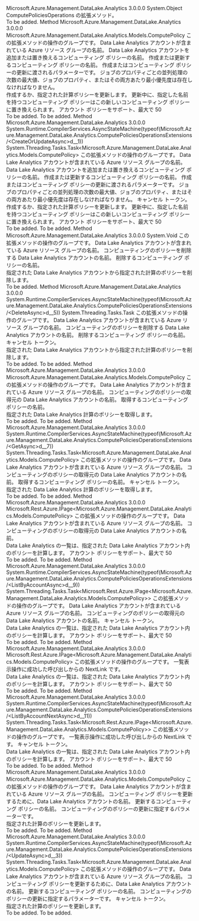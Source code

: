 <Type Name="ComputePoliciesOperationsExtensions" FullName="Microsoft.Azure.Management.DataLake.Analytics.ComputePoliciesOperationsExtensions">
  <TypeSignature Language="C#" Value="public static class ComputePoliciesOperationsExtensions" />
  <TypeSignature Language="ILAsm" Value=".class public auto ansi abstract sealed beforefieldinit ComputePoliciesOperationsExtensions extends System.Object" />
  <TypeSignature Language="DocId" Value="T:Microsoft.Azure.Management.DataLake.Analytics.ComputePoliciesOperationsExtensions" />
  <TypeSignature Language="VB.NET" Value="Public Module ComputePoliciesOperationsExtensions" />
  <TypeSignature Language="F#" Value="type ComputePoliciesOperationsExtensions = class" />
  <AssemblyInfo>
    <AssemblyName>Microsoft.Azure.Management.DataLake.Analytics</AssemblyName>
    <AssemblyVersion>3.0.0.0</AssemblyVersion>
  </AssemblyInfo>
  <Base>
    <BaseTypeName>System.Object</BaseTypeName>
  </Base>
  <Interfaces />
  <Docs>
    <summary>
            ComputePoliciesOperations の拡張メソッド。
            </summary>
    <remarks>To be added.</remarks>
  </Docs>
  <Members>
    <Member MemberName="CreateOrUpdate">
      <MemberSignature Language="C#" Value="public static Microsoft.Azure.Management.DataLake.Analytics.Models.ComputePolicy CreateOrUpdate (this Microsoft.Azure.Management.DataLake.Analytics.IComputePoliciesOperations operations, string resourceGroupName, string accountName, string computePolicyName, Microsoft.Azure.Management.DataLake.Analytics.Models.ComputePolicyCreateOrUpdateParameters parameters);" />
      <MemberSignature Language="ILAsm" Value=".method public static hidebysig class Microsoft.Azure.Management.DataLake.Analytics.Models.ComputePolicy CreateOrUpdate(class Microsoft.Azure.Management.DataLake.Analytics.IComputePoliciesOperations operations, string resourceGroupName, string accountName, string computePolicyName, class Microsoft.Azure.Management.DataLake.Analytics.Models.ComputePolicyCreateOrUpdateParameters parameters) cil managed" />
      <MemberSignature Language="DocId" Value="M:Microsoft.Azure.Management.DataLake.Analytics.ComputePoliciesOperationsExtensions.CreateOrUpdate(Microsoft.Azure.Management.DataLake.Analytics.IComputePoliciesOperations,System.String,System.String,System.String,Microsoft.Azure.Management.DataLake.Analytics.Models.ComputePolicyCreateOrUpdateParameters)" />
      <MemberSignature Language="VB.NET" Value="&lt;Extension()&gt;&#xA;Public Function CreateOrUpdate (operations As IComputePoliciesOperations, resourceGroupName As String, accountName As String, computePolicyName As String, parameters As ComputePolicyCreateOrUpdateParameters) As ComputePolicy" />
      <MemberSignature Language="F#" Value="static member CreateOrUpdate : Microsoft.Azure.Management.DataLake.Analytics.IComputePoliciesOperations * string * string * string * Microsoft.Azure.Management.DataLake.Analytics.Models.ComputePolicyCreateOrUpdateParameters -&gt; Microsoft.Azure.Management.DataLake.Analytics.Models.ComputePolicy" Usage="Microsoft.Azure.Management.DataLake.Analytics.ComputePoliciesOperationsExtensions.CreateOrUpdate (operations, resourceGroupName, accountName, computePolicyName, parameters)" />
      <MemberType>Method</MemberType>
      <AssemblyInfo>
        <AssemblyName>Microsoft.Azure.Management.DataLake.Analytics</AssemblyName>
        <AssemblyVersion>3.0.0.0</AssemblyVersion>
      </AssemblyInfo>
      <ReturnValue>
        <ReturnType>Microsoft.Azure.Management.DataLake.Analytics.Models.ComputePolicy</ReturnType>
      </ReturnValue>
      <Parameters>
        <Parameter Name="operations" Type="Microsoft.Azure.Management.DataLake.Analytics.IComputePoliciesOperations" RefType="this" />
        <Parameter Name="resourceGroupName" Type="System.String" />
        <Parameter Name="accountName" Type="System.String" />
        <Parameter Name="computePolicyName" Type="System.String" />
        <Parameter Name="parameters" Type="Microsoft.Azure.Management.DataLake.Analytics.Models.ComputePolicyCreateOrUpdateParameters" />
      </Parameters>
      <Docs>
        <param name="operations">
            この拡張メソッドの操作のグループです。
            </param>
        <param name="resourceGroupName">
            Data Lake Analytics アカウントが含まれている Azure リソース グループの名前。
            </param>
        <param name="accountName">
            Data Lake Analytics アカウントを追加または置き換えるコンピューティング ポリシーの名前。
            </param>
        <param name="computePolicyName">
            作成または更新するコンピューティング ポリシーの名前。
            </param>
        <param name="parameters">
            作成またはコンピューティング ポリシーの更新に渡されるパラメーターです。 ジョブのプロパティごとの並列処理の次数の最大値、ジョブのプロパティ、またはその両方あたり最小優先度は存在しなければなりません。
            </param>
        <summary>
            作成するか、指定された計算ポリシーを更新します。 更新中に、指定した名前を持つコンピューティング ポリシーはこの新しいコンピューティング ポリシーに置き換えられます。 アカウント ポリシーをサポート、最大で 50
            </summary>
        <returns>To be added.</returns>
        <remarks>To be added.</remarks>
      </Docs>
    </Member>
    <Member MemberName="CreateOrUpdateAsync">
      <MemberSignature Language="C#" Value="public static System.Threading.Tasks.Task&lt;Microsoft.Azure.Management.DataLake.Analytics.Models.ComputePolicy&gt; CreateOrUpdateAsync (this Microsoft.Azure.Management.DataLake.Analytics.IComputePoliciesOperations operations, string resourceGroupName, string accountName, string computePolicyName, Microsoft.Azure.Management.DataLake.Analytics.Models.ComputePolicyCreateOrUpdateParameters parameters, System.Threading.CancellationToken cancellationToken = null);" />
      <MemberSignature Language="ILAsm" Value=".method public static hidebysig class System.Threading.Tasks.Task`1&lt;class Microsoft.Azure.Management.DataLake.Analytics.Models.ComputePolicy&gt; CreateOrUpdateAsync(class Microsoft.Azure.Management.DataLake.Analytics.IComputePoliciesOperations operations, string resourceGroupName, string accountName, string computePolicyName, class Microsoft.Azure.Management.DataLake.Analytics.Models.ComputePolicyCreateOrUpdateParameters parameters, valuetype System.Threading.CancellationToken cancellationToken) cil managed" />
      <MemberSignature Language="DocId" Value="M:Microsoft.Azure.Management.DataLake.Analytics.ComputePoliciesOperationsExtensions.CreateOrUpdateAsync(Microsoft.Azure.Management.DataLake.Analytics.IComputePoliciesOperations,System.String,System.String,System.String,Microsoft.Azure.Management.DataLake.Analytics.Models.ComputePolicyCreateOrUpdateParameters,System.Threading.CancellationToken)" />
      <MemberSignature Language="F#" Value="static member CreateOrUpdateAsync : Microsoft.Azure.Management.DataLake.Analytics.IComputePoliciesOperations * string * string * string * Microsoft.Azure.Management.DataLake.Analytics.Models.ComputePolicyCreateOrUpdateParameters * System.Threading.CancellationToken -&gt; System.Threading.Tasks.Task&lt;Microsoft.Azure.Management.DataLake.Analytics.Models.ComputePolicy&gt;" Usage="Microsoft.Azure.Management.DataLake.Analytics.ComputePoliciesOperationsExtensions.CreateOrUpdateAsync (operations, resourceGroupName, accountName, computePolicyName, parameters, cancellationToken)" />
      <MemberType>Method</MemberType>
      <AssemblyInfo>
        <AssemblyName>Microsoft.Azure.Management.DataLake.Analytics</AssemblyName>
        <AssemblyVersion>3.0.0.0</AssemblyVersion>
      </AssemblyInfo>
      <Attributes>
        <Attribute>
          <AttributeName>System.Runtime.CompilerServices.AsyncStateMachine(typeof(Microsoft.Azure.Management.DataLake.Analytics.ComputePoliciesOperationsExtensions/&lt;CreateOrUpdateAsync&gt;d__1))</AttributeName>
        </Attribute>
      </Attributes>
      <ReturnValue>
        <ReturnType>System.Threading.Tasks.Task&lt;Microsoft.Azure.Management.DataLake.Analytics.Models.ComputePolicy&gt;</ReturnType>
      </ReturnValue>
      <Parameters>
        <Parameter Name="operations" Type="Microsoft.Azure.Management.DataLake.Analytics.IComputePoliciesOperations" RefType="this" />
        <Parameter Name="resourceGroupName" Type="System.String" />
        <Parameter Name="accountName" Type="System.String" />
        <Parameter Name="computePolicyName" Type="System.String" />
        <Parameter Name="parameters" Type="Microsoft.Azure.Management.DataLake.Analytics.Models.ComputePolicyCreateOrUpdateParameters" />
        <Parameter Name="cancellationToken" Type="System.Threading.CancellationToken" />
      </Parameters>
      <Docs>
        <param name="operations">
            この拡張メソッドの操作のグループです。
            </param>
        <param name="resourceGroupName">
            Data Lake Analytics アカウントが含まれている Azure リソース グループの名前。
            </param>
        <param name="accountName">
            Data Lake Analytics アカウントを追加または置き換えるコンピューティング ポリシーの名前。
            </param>
        <param name="computePolicyName">
            作成または更新するコンピューティング ポリシーの名前。
            </param>
        <param name="parameters">
            作成またはコンピューティング ポリシーの更新に渡されるパラメーターです。 ジョブのプロパティごとの並列処理の次数の最大値、ジョブのプロパティ、またはその両方あたり最小優先度は存在しなければなりません。
            </param>
        <param name="cancellationToken">
            キャンセル トークン。
            </param>
        <summary>
            作成するか、指定された計算ポリシーを更新します。 更新中に、指定した名前を持つコンピューティング ポリシーはこの新しいコンピューティング ポリシーに置き換えられます。 アカウント ポリシーをサポート、最大で 50
            </summary>
        <returns>To be added.</returns>
        <remarks>To be added.</remarks>
      </Docs>
    </Member>
    <Member MemberName="Delete">
      <MemberSignature Language="C#" Value="public static void Delete (this Microsoft.Azure.Management.DataLake.Analytics.IComputePoliciesOperations operations, string resourceGroupName, string accountName, string computePolicyName);" />
      <MemberSignature Language="ILAsm" Value=".method public static hidebysig void Delete(class Microsoft.Azure.Management.DataLake.Analytics.IComputePoliciesOperations operations, string resourceGroupName, string accountName, string computePolicyName) cil managed" />
      <MemberSignature Language="DocId" Value="M:Microsoft.Azure.Management.DataLake.Analytics.ComputePoliciesOperationsExtensions.Delete(Microsoft.Azure.Management.DataLake.Analytics.IComputePoliciesOperations,System.String,System.String,System.String)" />
      <MemberSignature Language="VB.NET" Value="&lt;Extension()&gt;&#xA;Public Sub Delete (operations As IComputePoliciesOperations, resourceGroupName As String, accountName As String, computePolicyName As String)" />
      <MemberSignature Language="F#" Value="static member Delete : Microsoft.Azure.Management.DataLake.Analytics.IComputePoliciesOperations * string * string * string -&gt; unit" Usage="Microsoft.Azure.Management.DataLake.Analytics.ComputePoliciesOperationsExtensions.Delete (operations, resourceGroupName, accountName, computePolicyName)" />
      <MemberType>Method</MemberType>
      <AssemblyInfo>
        <AssemblyName>Microsoft.Azure.Management.DataLake.Analytics</AssemblyName>
        <AssemblyVersion>3.0.0.0</AssemblyVersion>
      </AssemblyInfo>
      <ReturnValue>
        <ReturnType>System.Void</ReturnType>
      </ReturnValue>
      <Parameters>
        <Parameter Name="operations" Type="Microsoft.Azure.Management.DataLake.Analytics.IComputePoliciesOperations" RefType="this" />
        <Parameter Name="resourceGroupName" Type="System.String" />
        <Parameter Name="accountName" Type="System.String" />
        <Parameter Name="computePolicyName" Type="System.String" />
      </Parameters>
      <Docs>
        <param name="operations">
            この拡張メソッドの操作のグループです。
            </param>
        <param name="resourceGroupName">
            Data Lake Analytics アカウントが含まれている Azure リソース グループの名前。
            </param>
        <param name="accountName">
            コンピューティングのポリシーを削除する Data Lake Analytics アカウントの名前。
            </param>
        <param name="computePolicyName">
            削除するコンピューティング ポリシーの名前。
            </param>
        <summary>
            指定された Data Lake Analytics アカウントから指定された計算のポリシーを削除します。
            </summary>
        <remarks>To be added.</remarks>
      </Docs>
    </Member>
    <Member MemberName="DeleteAsync">
      <MemberSignature Language="C#" Value="public static System.Threading.Tasks.Task DeleteAsync (this Microsoft.Azure.Management.DataLake.Analytics.IComputePoliciesOperations operations, string resourceGroupName, string accountName, string computePolicyName, System.Threading.CancellationToken cancellationToken = null);" />
      <MemberSignature Language="ILAsm" Value=".method public static hidebysig class System.Threading.Tasks.Task DeleteAsync(class Microsoft.Azure.Management.DataLake.Analytics.IComputePoliciesOperations operations, string resourceGroupName, string accountName, string computePolicyName, valuetype System.Threading.CancellationToken cancellationToken) cil managed" />
      <MemberSignature Language="DocId" Value="M:Microsoft.Azure.Management.DataLake.Analytics.ComputePoliciesOperationsExtensions.DeleteAsync(Microsoft.Azure.Management.DataLake.Analytics.IComputePoliciesOperations,System.String,System.String,System.String,System.Threading.CancellationToken)" />
      <MemberSignature Language="F#" Value="static member DeleteAsync : Microsoft.Azure.Management.DataLake.Analytics.IComputePoliciesOperations * string * string * string * System.Threading.CancellationToken -&gt; System.Threading.Tasks.Task" Usage="Microsoft.Azure.Management.DataLake.Analytics.ComputePoliciesOperationsExtensions.DeleteAsync (operations, resourceGroupName, accountName, computePolicyName, cancellationToken)" />
      <MemberType>Method</MemberType>
      <AssemblyInfo>
        <AssemblyName>Microsoft.Azure.Management.DataLake.Analytics</AssemblyName>
        <AssemblyVersion>3.0.0.0</AssemblyVersion>
      </AssemblyInfo>
      <Attributes>
        <Attribute>
          <AttributeName>System.Runtime.CompilerServices.AsyncStateMachine(typeof(Microsoft.Azure.Management.DataLake.Analytics.ComputePoliciesOperationsExtensions/&lt;DeleteAsync&gt;d__5))</AttributeName>
        </Attribute>
      </Attributes>
      <ReturnValue>
        <ReturnType>System.Threading.Tasks.Task</ReturnType>
      </ReturnValue>
      <Parameters>
        <Parameter Name="operations" Type="Microsoft.Azure.Management.DataLake.Analytics.IComputePoliciesOperations" RefType="this" />
        <Parameter Name="resourceGroupName" Type="System.String" />
        <Parameter Name="accountName" Type="System.String" />
        <Parameter Name="computePolicyName" Type="System.String" />
        <Parameter Name="cancellationToken" Type="System.Threading.CancellationToken" />
      </Parameters>
      <Docs>
        <param name="operations">
            この拡張メソッドの操作のグループです。
            </param>
        <param name="resourceGroupName">
            Data Lake Analytics アカウントが含まれている Azure リソース グループの名前。
            </param>
        <param name="accountName">
            コンピューティングのポリシーを削除する Data Lake Analytics アカウントの名前。
            </param>
        <param name="computePolicyName">
            削除するコンピューティング ポリシーの名前。
            </param>
        <param name="cancellationToken">
            キャンセル トークン。
            </param>
        <summary>
            指定された Data Lake Analytics アカウントから指定された計算のポリシーを削除します。
            </summary>
        <returns>To be added.</returns>
        <remarks>To be added.</remarks>
      </Docs>
    </Member>
    <Member MemberName="Get">
      <MemberSignature Language="C#" Value="public static Microsoft.Azure.Management.DataLake.Analytics.Models.ComputePolicy Get (this Microsoft.Azure.Management.DataLake.Analytics.IComputePoliciesOperations operations, string resourceGroupName, string accountName, string computePolicyName);" />
      <MemberSignature Language="ILAsm" Value=".method public static hidebysig class Microsoft.Azure.Management.DataLake.Analytics.Models.ComputePolicy Get(class Microsoft.Azure.Management.DataLake.Analytics.IComputePoliciesOperations operations, string resourceGroupName, string accountName, string computePolicyName) cil managed" />
      <MemberSignature Language="DocId" Value="M:Microsoft.Azure.Management.DataLake.Analytics.ComputePoliciesOperationsExtensions.Get(Microsoft.Azure.Management.DataLake.Analytics.IComputePoliciesOperations,System.String,System.String,System.String)" />
      <MemberSignature Language="VB.NET" Value="&lt;Extension()&gt;&#xA;Public Function Get (operations As IComputePoliciesOperations, resourceGroupName As String, accountName As String, computePolicyName As String) As ComputePolicy" />
      <MemberSignature Language="F#" Value="static member Get : Microsoft.Azure.Management.DataLake.Analytics.IComputePoliciesOperations * string * string * string -&gt; Microsoft.Azure.Management.DataLake.Analytics.Models.ComputePolicy" Usage="Microsoft.Azure.Management.DataLake.Analytics.ComputePoliciesOperationsExtensions.Get (operations, resourceGroupName, accountName, computePolicyName)" />
      <MemberType>Method</MemberType>
      <AssemblyInfo>
        <AssemblyName>Microsoft.Azure.Management.DataLake.Analytics</AssemblyName>
        <AssemblyVersion>3.0.0.0</AssemblyVersion>
      </AssemblyInfo>
      <ReturnValue>
        <ReturnType>Microsoft.Azure.Management.DataLake.Analytics.Models.ComputePolicy</ReturnType>
      </ReturnValue>
      <Parameters>
        <Parameter Name="operations" Type="Microsoft.Azure.Management.DataLake.Analytics.IComputePoliciesOperations" RefType="this" />
        <Parameter Name="resourceGroupName" Type="System.String" />
        <Parameter Name="accountName" Type="System.String" />
        <Parameter Name="computePolicyName" Type="System.String" />
      </Parameters>
      <Docs>
        <param name="operations">
            この拡張メソッドの操作のグループです。
            </param>
        <param name="resourceGroupName">
            Data Lake Analytics アカウントが含まれている Azure リソース グループの名前。
            </param>
        <param name="accountName">
            コンピューティングのポリシーの取得元の Data Lake Analytics アカウントの名前。
            </param>
        <param name="computePolicyName">
            取得するコンピューティング ポリシーの名前。
            </param>
        <summary>
            指定された Data Lake Analytics 計算のポリシーを取得します。
            </summary>
        <returns>To be added.</returns>
        <remarks>To be added.</remarks>
      </Docs>
    </Member>
    <Member MemberName="GetAsync">
      <MemberSignature Language="C#" Value="public static System.Threading.Tasks.Task&lt;Microsoft.Azure.Management.DataLake.Analytics.Models.ComputePolicy&gt; GetAsync (this Microsoft.Azure.Management.DataLake.Analytics.IComputePoliciesOperations operations, string resourceGroupName, string accountName, string computePolicyName, System.Threading.CancellationToken cancellationToken = null);" />
      <MemberSignature Language="ILAsm" Value=".method public static hidebysig class System.Threading.Tasks.Task`1&lt;class Microsoft.Azure.Management.DataLake.Analytics.Models.ComputePolicy&gt; GetAsync(class Microsoft.Azure.Management.DataLake.Analytics.IComputePoliciesOperations operations, string resourceGroupName, string accountName, string computePolicyName, valuetype System.Threading.CancellationToken cancellationToken) cil managed" />
      <MemberSignature Language="DocId" Value="M:Microsoft.Azure.Management.DataLake.Analytics.ComputePoliciesOperationsExtensions.GetAsync(Microsoft.Azure.Management.DataLake.Analytics.IComputePoliciesOperations,System.String,System.String,System.String,System.Threading.CancellationToken)" />
      <MemberSignature Language="F#" Value="static member GetAsync : Microsoft.Azure.Management.DataLake.Analytics.IComputePoliciesOperations * string * string * string * System.Threading.CancellationToken -&gt; System.Threading.Tasks.Task&lt;Microsoft.Azure.Management.DataLake.Analytics.Models.ComputePolicy&gt;" Usage="Microsoft.Azure.Management.DataLake.Analytics.ComputePoliciesOperationsExtensions.GetAsync (operations, resourceGroupName, accountName, computePolicyName, cancellationToken)" />
      <MemberType>Method</MemberType>
      <AssemblyInfo>
        <AssemblyName>Microsoft.Azure.Management.DataLake.Analytics</AssemblyName>
        <AssemblyVersion>3.0.0.0</AssemblyVersion>
      </AssemblyInfo>
      <Attributes>
        <Attribute>
          <AttributeName>System.Runtime.CompilerServices.AsyncStateMachine(typeof(Microsoft.Azure.Management.DataLake.Analytics.ComputePoliciesOperationsExtensions/&lt;GetAsync&gt;d__7))</AttributeName>
        </Attribute>
      </Attributes>
      <ReturnValue>
        <ReturnType>System.Threading.Tasks.Task&lt;Microsoft.Azure.Management.DataLake.Analytics.Models.ComputePolicy&gt;</ReturnType>
      </ReturnValue>
      <Parameters>
        <Parameter Name="operations" Type="Microsoft.Azure.Management.DataLake.Analytics.IComputePoliciesOperations" RefType="this" />
        <Parameter Name="resourceGroupName" Type="System.String" />
        <Parameter Name="accountName" Type="System.String" />
        <Parameter Name="computePolicyName" Type="System.String" />
        <Parameter Name="cancellationToken" Type="System.Threading.CancellationToken" />
      </Parameters>
      <Docs>
        <param name="operations">
            この拡張メソッドの操作のグループです。
            </param>
        <param name="resourceGroupName">
            Data Lake Analytics アカウントが含まれている Azure リソース グループの名前。
            </param>
        <param name="accountName">
            コンピューティングのポリシーの取得元の Data Lake Analytics アカウントの名前。
            </param>
        <param name="computePolicyName">
            取得するコンピューティング ポリシーの名前。
            </param>
        <param name="cancellationToken">
            キャンセル トークン。
            </param>
        <summary>
            指定された Data Lake Analytics 計算のポリシーを取得します。
            </summary>
        <returns>To be added.</returns>
        <remarks>To be added.</remarks>
      </Docs>
    </Member>
    <Member MemberName="ListByAccount">
      <MemberSignature Language="C#" Value="public static Microsoft.Rest.Azure.IPage&lt;Microsoft.Azure.Management.DataLake.Analytics.Models.ComputePolicy&gt; ListByAccount (this Microsoft.Azure.Management.DataLake.Analytics.IComputePoliciesOperations operations, string resourceGroupName, string accountName);" />
      <MemberSignature Language="ILAsm" Value=".method public static hidebysig class Microsoft.Rest.Azure.IPage`1&lt;class Microsoft.Azure.Management.DataLake.Analytics.Models.ComputePolicy&gt; ListByAccount(class Microsoft.Azure.Management.DataLake.Analytics.IComputePoliciesOperations operations, string resourceGroupName, string accountName) cil managed" />
      <MemberSignature Language="DocId" Value="M:Microsoft.Azure.Management.DataLake.Analytics.ComputePoliciesOperationsExtensions.ListByAccount(Microsoft.Azure.Management.DataLake.Analytics.IComputePoliciesOperations,System.String,System.String)" />
      <MemberSignature Language="VB.NET" Value="&lt;Extension()&gt;&#xA;Public Function ListByAccount (operations As IComputePoliciesOperations, resourceGroupName As String, accountName As String) As IPage(Of ComputePolicy)" />
      <MemberSignature Language="F#" Value="static member ListByAccount : Microsoft.Azure.Management.DataLake.Analytics.IComputePoliciesOperations * string * string -&gt; Microsoft.Rest.Azure.IPage&lt;Microsoft.Azure.Management.DataLake.Analytics.Models.ComputePolicy&gt;" Usage="Microsoft.Azure.Management.DataLake.Analytics.ComputePoliciesOperationsExtensions.ListByAccount (operations, resourceGroupName, accountName)" />
      <MemberType>Method</MemberType>
      <AssemblyInfo>
        <AssemblyName>Microsoft.Azure.Management.DataLake.Analytics</AssemblyName>
        <AssemblyVersion>3.0.0.0</AssemblyVersion>
      </AssemblyInfo>
      <ReturnValue>
        <ReturnType>Microsoft.Rest.Azure.IPage&lt;Microsoft.Azure.Management.DataLake.Analytics.Models.ComputePolicy&gt;</ReturnType>
      </ReturnValue>
      <Parameters>
        <Parameter Name="operations" Type="Microsoft.Azure.Management.DataLake.Analytics.IComputePoliciesOperations" RefType="this" />
        <Parameter Name="resourceGroupName" Type="System.String" />
        <Parameter Name="accountName" Type="System.String" />
      </Parameters>
      <Docs>
        <param name="operations">
            この拡張メソッドの操作のグループです。
            </param>
        <param name="resourceGroupName">
            Data Lake Analytics アカウントが含まれている Azure リソース グループの名前。
            </param>
        <param name="accountName">
            コンピューティングのポリシーの取得元の Data Lake Analytics アカウントの名前。
            </param>
        <summary>
            Data Lake Analytics の一覧は、指定された Data Lake Analytics アカウント内のポリシーを計算します。 アカウント ポリシーをサポート、最大で 50
            </summary>
        <returns>To be added.</returns>
        <remarks>To be added.</remarks>
      </Docs>
    </Member>
    <Member MemberName="ListByAccountAsync">
      <MemberSignature Language="C#" Value="public static System.Threading.Tasks.Task&lt;Microsoft.Rest.Azure.IPage&lt;Microsoft.Azure.Management.DataLake.Analytics.Models.ComputePolicy&gt;&gt; ListByAccountAsync (this Microsoft.Azure.Management.DataLake.Analytics.IComputePoliciesOperations operations, string resourceGroupName, string accountName, System.Threading.CancellationToken cancellationToken = null);" />
      <MemberSignature Language="ILAsm" Value=".method public static hidebysig class System.Threading.Tasks.Task`1&lt;class Microsoft.Rest.Azure.IPage`1&lt;class Microsoft.Azure.Management.DataLake.Analytics.Models.ComputePolicy&gt;&gt; ListByAccountAsync(class Microsoft.Azure.Management.DataLake.Analytics.IComputePoliciesOperations operations, string resourceGroupName, string accountName, valuetype System.Threading.CancellationToken cancellationToken) cil managed" />
      <MemberSignature Language="DocId" Value="M:Microsoft.Azure.Management.DataLake.Analytics.ComputePoliciesOperationsExtensions.ListByAccountAsync(Microsoft.Azure.Management.DataLake.Analytics.IComputePoliciesOperations,System.String,System.String,System.Threading.CancellationToken)" />
      <MemberSignature Language="F#" Value="static member ListByAccountAsync : Microsoft.Azure.Management.DataLake.Analytics.IComputePoliciesOperations * string * string * System.Threading.CancellationToken -&gt; System.Threading.Tasks.Task&lt;Microsoft.Rest.Azure.IPage&lt;Microsoft.Azure.Management.DataLake.Analytics.Models.ComputePolicy&gt;&gt;" Usage="Microsoft.Azure.Management.DataLake.Analytics.ComputePoliciesOperationsExtensions.ListByAccountAsync (operations, resourceGroupName, accountName, cancellationToken)" />
      <MemberType>Method</MemberType>
      <AssemblyInfo>
        <AssemblyName>Microsoft.Azure.Management.DataLake.Analytics</AssemblyName>
        <AssemblyVersion>3.0.0.0</AssemblyVersion>
      </AssemblyInfo>
      <Attributes>
        <Attribute>
          <AttributeName>System.Runtime.CompilerServices.AsyncStateMachine(typeof(Microsoft.Azure.Management.DataLake.Analytics.ComputePoliciesOperationsExtensions/&lt;ListByAccountAsync&gt;d__9))</AttributeName>
        </Attribute>
      </Attributes>
      <ReturnValue>
        <ReturnType>System.Threading.Tasks.Task&lt;Microsoft.Rest.Azure.IPage&lt;Microsoft.Azure.Management.DataLake.Analytics.Models.ComputePolicy&gt;&gt;</ReturnType>
      </ReturnValue>
      <Parameters>
        <Parameter Name="operations" Type="Microsoft.Azure.Management.DataLake.Analytics.IComputePoliciesOperations" RefType="this" />
        <Parameter Name="resourceGroupName" Type="System.String" />
        <Parameter Name="accountName" Type="System.String" />
        <Parameter Name="cancellationToken" Type="System.Threading.CancellationToken" />
      </Parameters>
      <Docs>
        <param name="operations">
            この拡張メソッドの操作のグループです。
            </param>
        <param name="resourceGroupName">
            Data Lake Analytics アカウントが含まれている Azure リソース グループの名前。
            </param>
        <param name="accountName">
            コンピューティングのポリシーの取得元の Data Lake Analytics アカウントの名前。
            </param>
        <param name="cancellationToken">
            キャンセル トークン。
            </param>
        <summary>
            Data Lake Analytics の一覧は、指定された Data Lake Analytics アカウント内のポリシーを計算します。 アカウント ポリシーをサポート、最大で 50
            </summary>
        <returns>To be added.</returns>
        <remarks>To be added.</remarks>
      </Docs>
    </Member>
    <Member MemberName="ListByAccountNext">
      <MemberSignature Language="C#" Value="public static Microsoft.Rest.Azure.IPage&lt;Microsoft.Azure.Management.DataLake.Analytics.Models.ComputePolicy&gt; ListByAccountNext (this Microsoft.Azure.Management.DataLake.Analytics.IComputePoliciesOperations operations, string nextPageLink);" />
      <MemberSignature Language="ILAsm" Value=".method public static hidebysig class Microsoft.Rest.Azure.IPage`1&lt;class Microsoft.Azure.Management.DataLake.Analytics.Models.ComputePolicy&gt; ListByAccountNext(class Microsoft.Azure.Management.DataLake.Analytics.IComputePoliciesOperations operations, string nextPageLink) cil managed" />
      <MemberSignature Language="DocId" Value="M:Microsoft.Azure.Management.DataLake.Analytics.ComputePoliciesOperationsExtensions.ListByAccountNext(Microsoft.Azure.Management.DataLake.Analytics.IComputePoliciesOperations,System.String)" />
      <MemberSignature Language="VB.NET" Value="&lt;Extension()&gt;&#xA;Public Function ListByAccountNext (operations As IComputePoliciesOperations, nextPageLink As String) As IPage(Of ComputePolicy)" />
      <MemberSignature Language="F#" Value="static member ListByAccountNext : Microsoft.Azure.Management.DataLake.Analytics.IComputePoliciesOperations * string -&gt; Microsoft.Rest.Azure.IPage&lt;Microsoft.Azure.Management.DataLake.Analytics.Models.ComputePolicy&gt;" Usage="Microsoft.Azure.Management.DataLake.Analytics.ComputePoliciesOperationsExtensions.ListByAccountNext (operations, nextPageLink)" />
      <MemberType>Method</MemberType>
      <AssemblyInfo>
        <AssemblyName>Microsoft.Azure.Management.DataLake.Analytics</AssemblyName>
        <AssemblyVersion>3.0.0.0</AssemblyVersion>
      </AssemblyInfo>
      <ReturnValue>
        <ReturnType>Microsoft.Rest.Azure.IPage&lt;Microsoft.Azure.Management.DataLake.Analytics.Models.ComputePolicy&gt;</ReturnType>
      </ReturnValue>
      <Parameters>
        <Parameter Name="operations" Type="Microsoft.Azure.Management.DataLake.Analytics.IComputePoliciesOperations" RefType="this" />
        <Parameter Name="nextPageLink" Type="System.String" />
      </Parameters>
      <Docs>
        <param name="operations">
            この拡張メソッドの操作のグループです。
            </param>
        <param name="nextPageLink">
            一覧表示操作に成功した呼び出しからの NextLink です。
            </param>
        <summary>
            Data Lake Analytics の一覧は、指定された Data Lake Analytics アカウント内のポリシーを計算します。 アカウント ポリシーをサポート、最大で 50
            </summary>
        <returns>To be added.</returns>
        <remarks>To be added.</remarks>
      </Docs>
    </Member>
    <Member MemberName="ListByAccountNextAsync">
      <MemberSignature Language="C#" Value="public static System.Threading.Tasks.Task&lt;Microsoft.Rest.Azure.IPage&lt;Microsoft.Azure.Management.DataLake.Analytics.Models.ComputePolicy&gt;&gt; ListByAccountNextAsync (this Microsoft.Azure.Management.DataLake.Analytics.IComputePoliciesOperations operations, string nextPageLink, System.Threading.CancellationToken cancellationToken = null);" />
      <MemberSignature Language="ILAsm" Value=".method public static hidebysig class System.Threading.Tasks.Task`1&lt;class Microsoft.Rest.Azure.IPage`1&lt;class Microsoft.Azure.Management.DataLake.Analytics.Models.ComputePolicy&gt;&gt; ListByAccountNextAsync(class Microsoft.Azure.Management.DataLake.Analytics.IComputePoliciesOperations operations, string nextPageLink, valuetype System.Threading.CancellationToken cancellationToken) cil managed" />
      <MemberSignature Language="DocId" Value="M:Microsoft.Azure.Management.DataLake.Analytics.ComputePoliciesOperationsExtensions.ListByAccountNextAsync(Microsoft.Azure.Management.DataLake.Analytics.IComputePoliciesOperations,System.String,System.Threading.CancellationToken)" />
      <MemberSignature Language="F#" Value="static member ListByAccountNextAsync : Microsoft.Azure.Management.DataLake.Analytics.IComputePoliciesOperations * string * System.Threading.CancellationToken -&gt; System.Threading.Tasks.Task&lt;Microsoft.Rest.Azure.IPage&lt;Microsoft.Azure.Management.DataLake.Analytics.Models.ComputePolicy&gt;&gt;" Usage="Microsoft.Azure.Management.DataLake.Analytics.ComputePoliciesOperationsExtensions.ListByAccountNextAsync (operations, nextPageLink, cancellationToken)" />
      <MemberType>Method</MemberType>
      <AssemblyInfo>
        <AssemblyName>Microsoft.Azure.Management.DataLake.Analytics</AssemblyName>
        <AssemblyVersion>3.0.0.0</AssemblyVersion>
      </AssemblyInfo>
      <Attributes>
        <Attribute>
          <AttributeName>System.Runtime.CompilerServices.AsyncStateMachine(typeof(Microsoft.Azure.Management.DataLake.Analytics.ComputePoliciesOperationsExtensions/&lt;ListByAccountNextAsync&gt;d__11))</AttributeName>
        </Attribute>
      </Attributes>
      <ReturnValue>
        <ReturnType>System.Threading.Tasks.Task&lt;Microsoft.Rest.Azure.IPage&lt;Microsoft.Azure.Management.DataLake.Analytics.Models.ComputePolicy&gt;&gt;</ReturnType>
      </ReturnValue>
      <Parameters>
        <Parameter Name="operations" Type="Microsoft.Azure.Management.DataLake.Analytics.IComputePoliciesOperations" RefType="this" />
        <Parameter Name="nextPageLink" Type="System.String" />
        <Parameter Name="cancellationToken" Type="System.Threading.CancellationToken" />
      </Parameters>
      <Docs>
        <param name="operations">
            この拡張メソッドの操作のグループです。
            </param>
        <param name="nextPageLink">
            一覧表示操作に成功した呼び出しからの NextLink です。
            </param>
        <param name="cancellationToken">
            キャンセル トークン。
            </param>
        <summary>
            Data Lake Analytics の一覧は、指定された Data Lake Analytics アカウント内のポリシーを計算します。 アカウント ポリシーをサポート、最大で 50
            </summary>
        <returns>To be added.</returns>
        <remarks>To be added.</remarks>
      </Docs>
    </Member>
    <Member MemberName="Update">
      <MemberSignature Language="C#" Value="public static Microsoft.Azure.Management.DataLake.Analytics.Models.ComputePolicy Update (this Microsoft.Azure.Management.DataLake.Analytics.IComputePoliciesOperations operations, string resourceGroupName, string accountName, string computePolicyName, Microsoft.Azure.Management.DataLake.Analytics.Models.ComputePolicy parameters = null);" />
      <MemberSignature Language="ILAsm" Value=".method public static hidebysig class Microsoft.Azure.Management.DataLake.Analytics.Models.ComputePolicy Update(class Microsoft.Azure.Management.DataLake.Analytics.IComputePoliciesOperations operations, string resourceGroupName, string accountName, string computePolicyName, class Microsoft.Azure.Management.DataLake.Analytics.Models.ComputePolicy parameters) cil managed" />
      <MemberSignature Language="DocId" Value="M:Microsoft.Azure.Management.DataLake.Analytics.ComputePoliciesOperationsExtensions.Update(Microsoft.Azure.Management.DataLake.Analytics.IComputePoliciesOperations,System.String,System.String,System.String,Microsoft.Azure.Management.DataLake.Analytics.Models.ComputePolicy)" />
      <MemberSignature Language="VB.NET" Value="&lt;Extension()&gt;&#xA;Public Function Update (operations As IComputePoliciesOperations, resourceGroupName As String, accountName As String, computePolicyName As String, Optional parameters As ComputePolicy = null) As ComputePolicy" />
      <MemberSignature Language="F#" Value="static member Update : Microsoft.Azure.Management.DataLake.Analytics.IComputePoliciesOperations * string * string * string * Microsoft.Azure.Management.DataLake.Analytics.Models.ComputePolicy -&gt; Microsoft.Azure.Management.DataLake.Analytics.Models.ComputePolicy" Usage="Microsoft.Azure.Management.DataLake.Analytics.ComputePoliciesOperationsExtensions.Update (operations, resourceGroupName, accountName, computePolicyName, parameters)" />
      <MemberType>Method</MemberType>
      <AssemblyInfo>
        <AssemblyName>Microsoft.Azure.Management.DataLake.Analytics</AssemblyName>
        <AssemblyVersion>3.0.0.0</AssemblyVersion>
      </AssemblyInfo>
      <ReturnValue>
        <ReturnType>Microsoft.Azure.Management.DataLake.Analytics.Models.ComputePolicy</ReturnType>
      </ReturnValue>
      <Parameters>
        <Parameter Name="operations" Type="Microsoft.Azure.Management.DataLake.Analytics.IComputePoliciesOperations" RefType="this" />
        <Parameter Name="resourceGroupName" Type="System.String" />
        <Parameter Name="accountName" Type="System.String" />
        <Parameter Name="computePolicyName" Type="System.String" />
        <Parameter Name="parameters" Type="Microsoft.Azure.Management.DataLake.Analytics.Models.ComputePolicy" />
      </Parameters>
      <Docs>
        <param name="operations">
            この拡張メソッドの操作のグループです。
            </param>
        <param name="resourceGroupName">
            Data Lake Analytics アカウントが含まれている Azure リソース グループの名前。
            </param>
        <param name="accountName">
            コンピューティング ポリシーを更新するために、Data Lake Analytics アカウントの名前。
            </param>
        <param name="computePolicyName">
            更新するコンピューティング ポリシーの名前。
            </param>
        <param name="parameters">
            コンピューティングのポリシーの更新に指定するパラメーターです。
            </param>
        <summary>
            指定された計算のポリシーを更新します。
            </summary>
        <returns>To be added.</returns>
        <remarks>To be added.</remarks>
      </Docs>
    </Member>
    <Member MemberName="UpdateAsync">
      <MemberSignature Language="C#" Value="public static System.Threading.Tasks.Task&lt;Microsoft.Azure.Management.DataLake.Analytics.Models.ComputePolicy&gt; UpdateAsync (this Microsoft.Azure.Management.DataLake.Analytics.IComputePoliciesOperations operations, string resourceGroupName, string accountName, string computePolicyName, Microsoft.Azure.Management.DataLake.Analytics.Models.ComputePolicy parameters = null, System.Threading.CancellationToken cancellationToken = null);" />
      <MemberSignature Language="ILAsm" Value=".method public static hidebysig class System.Threading.Tasks.Task`1&lt;class Microsoft.Azure.Management.DataLake.Analytics.Models.ComputePolicy&gt; UpdateAsync(class Microsoft.Azure.Management.DataLake.Analytics.IComputePoliciesOperations operations, string resourceGroupName, string accountName, string computePolicyName, class Microsoft.Azure.Management.DataLake.Analytics.Models.ComputePolicy parameters, valuetype System.Threading.CancellationToken cancellationToken) cil managed" />
      <MemberSignature Language="DocId" Value="M:Microsoft.Azure.Management.DataLake.Analytics.ComputePoliciesOperationsExtensions.UpdateAsync(Microsoft.Azure.Management.DataLake.Analytics.IComputePoliciesOperations,System.String,System.String,System.String,Microsoft.Azure.Management.DataLake.Analytics.Models.ComputePolicy,System.Threading.CancellationToken)" />
      <MemberSignature Language="F#" Value="static member UpdateAsync : Microsoft.Azure.Management.DataLake.Analytics.IComputePoliciesOperations * string * string * string * Microsoft.Azure.Management.DataLake.Analytics.Models.ComputePolicy * System.Threading.CancellationToken -&gt; System.Threading.Tasks.Task&lt;Microsoft.Azure.Management.DataLake.Analytics.Models.ComputePolicy&gt;" Usage="Microsoft.Azure.Management.DataLake.Analytics.ComputePoliciesOperationsExtensions.UpdateAsync (operations, resourceGroupName, accountName, computePolicyName, parameters, cancellationToken)" />
      <MemberType>Method</MemberType>
      <AssemblyInfo>
        <AssemblyName>Microsoft.Azure.Management.DataLake.Analytics</AssemblyName>
        <AssemblyVersion>3.0.0.0</AssemblyVersion>
      </AssemblyInfo>
      <Attributes>
        <Attribute>
          <AttributeName>System.Runtime.CompilerServices.AsyncStateMachine(typeof(Microsoft.Azure.Management.DataLake.Analytics.ComputePoliciesOperationsExtensions/&lt;UpdateAsync&gt;d__3))</AttributeName>
        </Attribute>
      </Attributes>
      <ReturnValue>
        <ReturnType>System.Threading.Tasks.Task&lt;Microsoft.Azure.Management.DataLake.Analytics.Models.ComputePolicy&gt;</ReturnType>
      </ReturnValue>
      <Parameters>
        <Parameter Name="operations" Type="Microsoft.Azure.Management.DataLake.Analytics.IComputePoliciesOperations" RefType="this" />
        <Parameter Name="resourceGroupName" Type="System.String" />
        <Parameter Name="accountName" Type="System.String" />
        <Parameter Name="computePolicyName" Type="System.String" />
        <Parameter Name="parameters" Type="Microsoft.Azure.Management.DataLake.Analytics.Models.ComputePolicy" />
        <Parameter Name="cancellationToken" Type="System.Threading.CancellationToken" />
      </Parameters>
      <Docs>
        <param name="operations">
            この拡張メソッドの操作のグループです。
            </param>
        <param name="resourceGroupName">
            Data Lake Analytics アカウントが含まれている Azure リソース グループの名前。
            </param>
        <param name="accountName">
            コンピューティング ポリシーを更新するために、Data Lake Analytics アカウントの名前。
            </param>
        <param name="computePolicyName">
            更新するコンピューティング ポリシーの名前。
            </param>
        <param name="parameters">
            コンピューティングのポリシーの更新に指定するパラメーターです。
            </param>
        <param name="cancellationToken">
            キャンセル トークン。
            </param>
        <summary>
            指定された計算のポリシーを更新します。
            </summary>
        <returns>To be added.</returns>
        <remarks>To be added.</remarks>
      </Docs>
    </Member>
  </Members>
</Type>